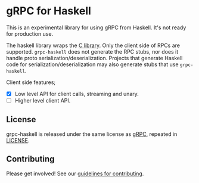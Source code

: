 # gRPC for Haskell

This is an experimental library for using gRPC from Haskell. It's not ready for
production use.

The haskell library wraps the [C library](https://github.com/grpc/grpc). Only
the client side of RPCs are supported.
`grpc-haskell` does not generate the RPC stubs, nor does it
handle proto serialization/deserialization. Projects that generate Haskell code
for serialization/deserialization may also generate stubs that use
`grpc-haskell`.

Client side features;
 - [x] Low level API for client calls, streaming and unary.
 - [ ] Higher level client API.

## License

grpc-haskell is released under the same license as
[gRPC](https://github.com/grpc/grpc), repeated in [LICENSE](LICENSE).

## Contributing

Please get involved! See our [guidelines for contributing](CONTRIBUTING.md).
